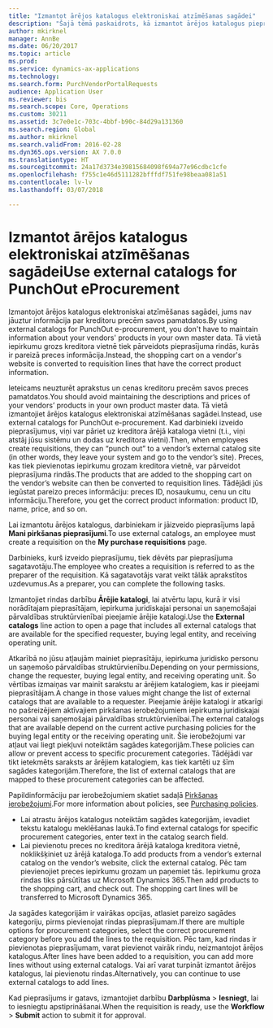 ```yaml
---
title: "Izmantot ārējos katalogus elektroniskai atzīmēšanas sagādei"
description: "Šajā tēmā paskaidrots, kā izmantot ārējos katalogus pieprasījumu izveidei un iesniegšanai."
author: mkirknel
manager: AnnBe
ms.date: 06/20/2017
ms.topic: article
ms.prod: 
ms.service: dynamics-ax-applications
ms.technology: 
ms.search.form: PurchVendorPortalRequests
audience: Application User
ms.reviewer: bis
ms.search.scope: Core, Operations
ms.custom: 30211
ms.assetid: 3c7e0e1c-703c-4bbf-b90c-84d29a131360
ms.search.region: Global
ms.author: mkirknel
ms.search.validFrom: 2016-02-28
ms.dyn365.ops.version: AX 7.0.0
ms.translationtype: HT
ms.sourcegitcommit: 24a17d3734e39815684098f694a77e96cdbc1cfe
ms.openlocfilehash: f755c1e46d5111282bfffdf751fe98beaa081a51
ms.contentlocale: lv-lv
ms.lasthandoff: 03/07/2018

---
```


# <a name="use-external-catalogs-for-punchout-eprocurement"></a><span data-ttu-id="83cb2-103">Izmantot ārējos katalogus elektroniskai atzīmēšanas sagādei</span><span class="sxs-lookup"><span data-stu-id="83cb2-103">Use external catalogs for PunchOut eProcurement</span></span>
<span data-ttu-id="83cb2-104">Izmantojot ārējos katalogus elektroniskai atzīmēšanas sagādei, jums nav jāuztur informācija par kreditoru precēm savos pamatdatos.</span><span class="sxs-lookup"><span data-stu-id="83cb2-104">By using external catalogs for PunchOut e-procurement, you don't have to maintain information about your vendors' products in your own master data.</span></span> <span data-ttu-id="83cb2-105">Tā vietā iepirkumu grozs kreditora vietnē tiek pārveidots pieprasījuma rindās, kurās ir pareizā preces informācija.</span><span class="sxs-lookup"><span data-stu-id="83cb2-105">Instead, the shopping cart on a vendor's website is converted to requisition lines that have the correct product information.</span></span> 

<span data-ttu-id="83cb2-106">Ieteicams neuzturēt aprakstus un cenas kreditoru precēm savos preces pamatdatos.</span><span class="sxs-lookup"><span data-stu-id="83cb2-106">You should avoid maintaining the descriptions and prices of your vendors’ products in your own product master data.</span></span> <span data-ttu-id="83cb2-107">Tā vietā izmantojiet ārējos katalogus elektroniskai atzīmēšanas sagādei.</span><span class="sxs-lookup"><span data-stu-id="83cb2-107">Instead, use external catalogs for PunchOut e-procurement.</span></span> <span data-ttu-id="83cb2-108">Kad darbinieki izveido pieprasījumus, viņi var pāriet uz kreditora ārējā kataloga vietni (t.i., viņi atstāj jūsu sistēmu un dodas uz kreditora vietni).</span><span class="sxs-lookup"><span data-stu-id="83cb2-108">Then, when employees create requisitions, they can “punch out” to a vendor’s external catalog site (in other words, they leave your system and go to the vendor’s site).</span></span> <span data-ttu-id="83cb2-109">Preces, kas tiek pievienotas iepirkumu grozam kreditora vietnē, var pārveidot pieprasījuma rindās.</span><span class="sxs-lookup"><span data-stu-id="83cb2-109">The products that are added to the shopping cart on the vendor’s website can then be converted to requisition lines.</span></span> <span data-ttu-id="83cb2-110">Tādējādi jūs iegūstat pareizo preces informāciju: preces ID, nosaukumu, cenu un citu informāciju.</span><span class="sxs-lookup"><span data-stu-id="83cb2-110">Therefore, you get the correct product information: product ID, name, price, and so on.</span></span>

<span data-ttu-id="83cb2-111">Lai izmantotu ārējos katalogus, darbiniekam ir jāizveido pieprasījums lapā **Mani pirkšanas pieprasījumi**.</span><span class="sxs-lookup"><span data-stu-id="83cb2-111">To use external catalogs, an employee must create a requisition on the **My purchase requisitions** page.</span></span>

<span data-ttu-id="83cb2-112">Darbinieks, kurš izveido pieprasījumu, tiek dēvēts par pieprasījuma sagatavotāju.</span><span class="sxs-lookup"><span data-stu-id="83cb2-112">The employee who creates a requisition is referred to as the preparer of the requisition.</span></span> <span data-ttu-id="83cb2-113">Kā sagatavotājs varat veikt tālāk aprakstītos uzdevumus.</span><span class="sxs-lookup"><span data-stu-id="83cb2-113">As a preparer, you can complete the following tasks.</span></span>

<span data-ttu-id="83cb2-114">Izmantojiet rindas darbību **Ārējie katalogi**, lai atvērtu lapu, kurā ir visi norādītajam pieprasītājam, iepirkuma juridiskajai personai un saņemošajai pārvaldības struktūrvienībai pieejamie ārējie katalogi.</span><span class="sxs-lookup"><span data-stu-id="83cb2-114">Use the **External catalogs** line action to open a page that includes all external catalogs that are available for the specified requester, buying legal entity, and receiving operating unit.</span></span>

<span data-ttu-id="83cb2-115">Atkarībā no jūsu atļaujām mainiet pieprasītāju, iepirkuma juridisko personu un saņemošo pārvaldības struktūrvienību.</span><span class="sxs-lookup"><span data-stu-id="83cb2-115">Depending on your permissions, change the requester, buying legal entity, and receiving operating unit.</span></span> <span data-ttu-id="83cb2-116">Šo vērtības izmaiņas var mainīt sarakstu ar ārējiem katalogiem, kas ir pieejami pieprasītājam.</span><span class="sxs-lookup"><span data-stu-id="83cb2-116">A change in those values might change the list of external catalogs that are available to a requester.</span></span> <span data-ttu-id="83cb2-117">Pieejamie ārējie katalogi ir atkarīgi no pašreizējiem aktīvajiem pirkšanas ierobežojumiem iepirkuma juridiskajai personai vai saņemošajai pārvaldības struktūrvienībai.</span><span class="sxs-lookup"><span data-stu-id="83cb2-117">The external catalogs that are available depend on the current active purchasing policies for the buying legal entity or the receiving operating unit.</span></span> <span data-ttu-id="83cb2-118">Šie ierobežojumi var atļaut vai liegt piekļuvi noteiktām sagādes kategorijām.</span><span class="sxs-lookup"><span data-stu-id="83cb2-118">These policies can allow or prevent access to specific procurement categories.</span></span> <span data-ttu-id="83cb2-119">Tādējādi var tikt ietekmēts saraksts ar ārējiem katalogiem, kas tiek kartēti uz šīm sagādes kategorijām.</span><span class="sxs-lookup"><span data-stu-id="83cb2-119">Therefore, the list of external catalogs that are mapped to these procurement categories can be affected.</span></span>

<span data-ttu-id="83cb2-120">Papildinformāciju par ierobežojumiem skatiet sadaļā [Pirkšanas ierobežojumi](../procurement/purchase-policies.md).</span><span class="sxs-lookup"><span data-stu-id="83cb2-120">For more information about policies, see [Purchasing policies](../procurement/purchase-policies.md).</span></span>

- <span data-ttu-id="83cb2-121">Lai atrastu ārējos katalogus noteiktām sagādes kategorijām, ievadiet tekstu katalogu meklēšanas laukā.</span><span class="sxs-lookup"><span data-stu-id="83cb2-121">To find external catalogs for specific procurement categories, enter text in the catalog search field.</span></span>
- <span data-ttu-id="83cb2-122">Lai pievienotu preces no kreditora ārējā kataloga kreditora vietnē, noklikšķiniet uz ārējā kataloga.</span><span class="sxs-lookup"><span data-stu-id="83cb2-122">To add products from a vendor’s external catalog on the vendor’s website, click the external catalog.</span></span> <span data-ttu-id="83cb2-123">Pēc tam pievienojiet preces iepirkumu grozam un paņemiet tās. Iepirkumu groza rindas tiks pārsūtītas uz Microsoft Dynamics 365.</span><span class="sxs-lookup"><span data-stu-id="83cb2-123">Then add products to the shopping cart, and check out. The shopping cart lines will be transferred to Microsoft Dynamics 365.</span></span>

<span data-ttu-id="83cb2-124">Ja sagādes kategorijām ir vairākas opcijas, atlasiet pareizo sagādes kategoriju, pirms pievienojat rindas pieprasījumam.</span><span class="sxs-lookup"><span data-stu-id="83cb2-124">If there are multiple options for procurement categories, select the correct procurement category before you add the lines to the requisition.</span></span>
<span data-ttu-id="83cb2-125">Pēc tam, kad rindas ir pievienotas pieprasījumam, varat pievienot vairāk rindu, neizmantojot ārējos katalogus.</span><span class="sxs-lookup"><span data-stu-id="83cb2-125">After lines have been added to a requisition, you can add more lines without using external catalogs.</span></span> <span data-ttu-id="83cb2-126">Vai arī varat turpināt izmantot ārējos katalogus, lai pievienotu rindas.</span><span class="sxs-lookup"><span data-stu-id="83cb2-126">Alternatively, you can continue to use external catalogs to add lines.</span></span>

<span data-ttu-id="83cb2-127">Kad pieprasījums ir gatavs, izmantojiet darbību **Darbplūsma** > **Iesniegt**, lai to iesniegtu apstiprināšanai.</span><span class="sxs-lookup"><span data-stu-id="83cb2-127">When the requisition is ready, use the **Workflow** > **Submit** action to submit it for approval.</span></span>

